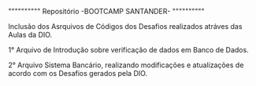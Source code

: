 """""""""" Repositório -BOOTCAMP SANTANDER- """"""""""

Inclusão dos Asrquivos de Códigos dos Desafios realizados atráves das Aulas da DIO.

1° Arquivo de Introdução sobre verificação de dados em Banco de Dados.

2° Arquivo Sistema Bancário, realizando modificações e atualizações de acordo com os Desafios gerados pela DIO.
